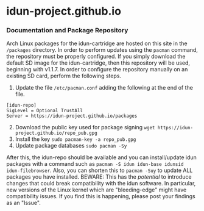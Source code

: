 # idun-project.github.io

### Documentation and Package Repository
Arch Linux packages for the idun-cartridge are hosted on this site in the `/packages` directory. In order to perform updates using the `pacman` command, the repository must be properly configured. If you simply download the default SD image for the idun-cartridge, then this repository will be used, beginning with v1.1.7. In order to configure the repository manually on an existing SD card, perform the following steps.

1. Update the file `/etc/pacman.conf` adding the following at the end of the file.
```
[idun-repo]
SigLevel = Optional TrustAll
Server = https://idun-project.github.io/packages
```
2. Download the public key used for package signing
`wget https://idun-project.github.io/repo_pub.gpg`
3. Install the key
`sudo pacman-key -a repo_pub.gpg`
4. Update package databases
`sudo pacman -Sy`

After this, the idun-repo should be available and you can install/update idun packages with a command such as `pacman -S idun idun-base idunsid idun-filebrowser`. Also, you can shorten this to `pacman -Suy` to update ALL packages you have installed. BEWARE: This has the _potential_ to introduce changes that could break compatibility with the idun software. In particular, new versions of the Linux kernel which are "bleeding-edge" might have compatibility issues. If you find this is happening, please post your findings as an "Issue".
